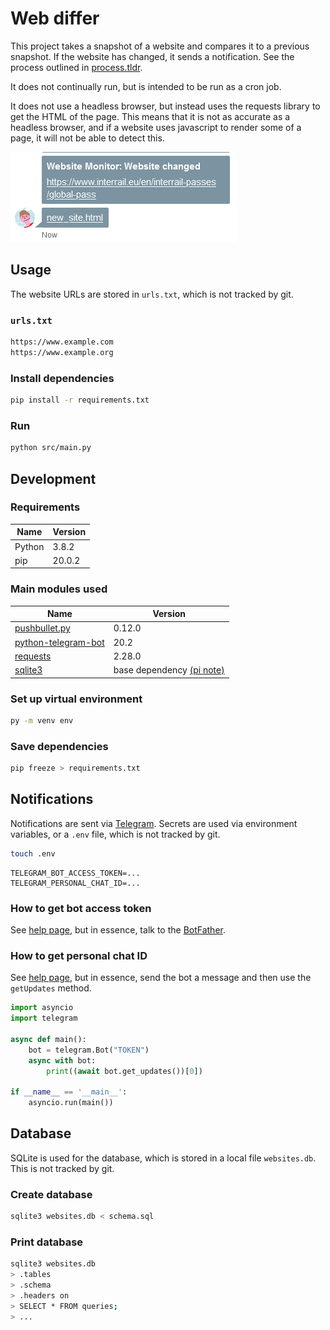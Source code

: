 # Web differ

This project takes a snapshot of a website and compares it to a previous snapshot. If the website has changed, it sends a notification. See the process outlined in [process.tldr](./process.tldr).

It does not continually run, but is intended to be run as a cron job.

It does not use a headless browser, but instead uses the requests library to get the HTML of the page. This means that it is not as accurate as a headless browser, and if a website uses javascript to render some of a page, it will not be able to detect this.

![Example notification on pushbullet, showing website URL and the new HTML file](images/pushbullet_ping.png)

## Usage

The website URLs are stored in `urls.txt`, which is not tracked by git.

### `urls.txt`

```txt
https://www.example.com
https://www.example.org
```

### Install dependencies

```bash
pip install -r requirements.txt
```

### Run

```bash
python src/main.py
```

## Development

### Requirements

| Name | Version |
| ---- | ------- |
| Python | 3.8.2 |
| pip | 20.0.2 |

### Main modules used

| Name | Version |
| ---- | ------- |
| [pushbullet.py](https://github.com/richard-better/pushbullet.py) | 0.12.0 |
| [python-telegram-bot](https://github.com/python-telegram-bot/python-telegram-bot) | 20.2 |
| [requests](https://github.com/psf/requests) | 2.28.0 |
| [sqlite3](https://docs.python.org/3/library/sqlite3.html) | base dependency [(pi note)](./SQLITE3_on_PI.md) |

### Set up virtual environment

```bash
py -m venv env
```

### Save dependencies

```bash
pip freeze > requirements.txt
```

## Notifications

Notifications are sent via [Telegram](https://telegram.org/). Secrets are used via environment variables, or a `.env` file, which is not tracked by git.

```bash
touch .env
```

```.env
TELEGRAM_BOT_ACCESS_TOKEN=...
TELEGRAM_PERSONAL_CHAT_ID=...
```

### How to get bot access token

See [help page](https://github.com/python-telegram-bot/python-telegram-bot/wiki/Introduction-to-the-API), but in essence, talk to the [BotFather](https://t.me/botfather).

### How to get personal chat ID

See [help page](https://github.com/python-telegram-bot/python-telegram-bot/wiki/Introduction-to-the-API), but in essence, send the bot a message and then use the `getUpdates` method.

```python
import asyncio
import telegram

async def main():
    bot = telegram.Bot("TOKEN")
    async with bot:
        print((await bot.get_updates())[0])

if __name__ == '__main__':
    asyncio.run(main())
```

## Database

SQLite is used for the database, which is stored in a local file `websites.db`. This is not tracked by git.

### Create database

```bash
sqlite3 websites.db < schema.sql
```

### Print database

```bash
sqlite3 websites.db
> .tables
> .schema
> .headers on
> SELECT * FROM queries;
> ...
```
